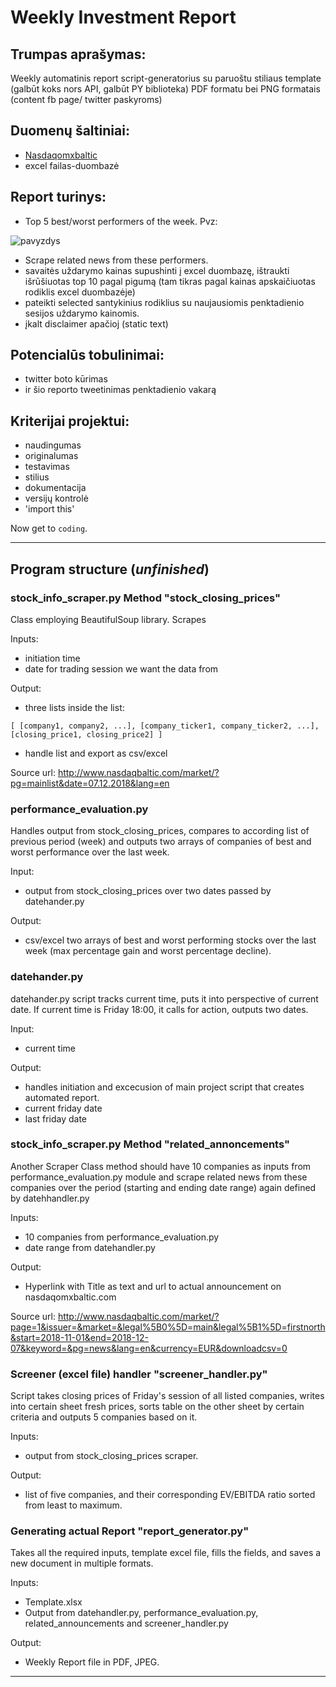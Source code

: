 # Weekly Investment Report

## Trumpas aprašymas:

Weekly automatinis report script-generatorius su paruoštu stiliaus template (galbūt koks nors API, galbūt PY biblioteka) PDF formatu bei PNG formatais (content fb page/ twitter paskyroms)


## Duomenų šaltiniai:

- [Nasdaqomxbaltic](http://www.nasdaqomxbaltic.com)
- excel failas-duombazė


## Report turinys: 

- Top 5 best/worst performers of the week. Pvz:

![pavyzdys](https://github.com/yomajo/myproject/blob/master/Images/pvz%20performers.JPG?raw=true "Pavyzdys")

- Scrape related news from these performers.
- savaitės uždarymo kainas supushinti į excel duombazę, ištraukti išrūšiuotas top 10 pagal pigumą (tam tikras pagal kainas apskaičiuotas rodiklis excel duombazėje)
- pateikti selected santykinius rodiklius su naujausiomis penktadienio sesijos uždarymo kainomis.
- įkalt disclaimer apačioj (static text)

## Potencialūs tobulinimai:
- twitter boto kūrimas
- ir šio reporto tweetinimas penktadienio vakarą


## Kriterijai projektui:

- naudingumas
- originalumas
- testavimas
- stilius
- dokumentacija
- versijų kontrolė
- 'import this'

Now get to `coding`.

___

## Program structure (*unfinished*)

### stock_info_scraper.py Method "stock_closing_prices"

Class employing BeautifulSoup library. Scrapes 

Inputs:
- initiation time
- date for trading session we want the data from

Output: 
- three lists inside the list:

`[ [company1, company2, ...], [company_ticker1, company_ticker2, ...], [closing_price1, closing_price2] ]`

- handle list and export as csv/excel

Source url:  http://www.nasdaqbaltic.com/market/?pg=mainlist&date=07.12.2018&lang=en

### performance_evaluation.py

Handles output from stock_closing_prices, compares to according list of previous period (week) and outputs two arrays of companies of best and worst performance over the last week.

Input:
- output from stock_closing_prices over two dates passed by datehander.py

Output:
- csv/excel two arrays of best and worst performing stocks over the last week (max percentage gain and worst percentage decline).


### datehander.py

datehander.py script tracks current time, puts it into perspective of current date. If current time is Friday 18:00, it calls for action, outputs two dates.

Input:
- current time

Output:
- handles initiation and excecusion of main project script that creates automated report.
- current friday date
- last friday date


### stock_info_scraper.py Method "related_annoncements"
Another Scraper Class method should have 10 companies as inputs from performance_evaluation.py module
and scrape related news from these companies over the period (starting and ending date range) again defined
by datehhandler.py

Inputs:
- 10 companies from performance_evaluation.py
- date range from datehandler.py

Output:
- Hyperlink with Title as text and url to actual announcement on nasdaqomxbaltic.com

Source url: http://www.nasdaqbaltic.com/market/?page=1&issuer=&market=&legal%5B0%5D=main&legal%5B1%5D=firstnorth&start=2018-11-01&end=2018-12-07&keyword=&pg=news&lang=en&currency=EUR&downloadcsv=0 

### Screener (excel file) handler "screener_handler.py"

Script takes closing prices of Friday's session of all listed companies, writes into certain sheet fresh prices, sorts table on the other sheet by certain criteria and outputs 5 companies based on it.

Inputs:
- output from stock_closing_prices scraper.

Output:
- list of five companies, and their corresponding EV/EBITDA ratio sorted from least to maximum.


### Generating actual Report "report_generator.py"
Takes all the required inputs, template excel file, fills the fields, and saves a new document in multiple formats.

Inputs:
- Template.xlsx
- Output from datehandler.py, performance_evaluation.py, related_announcements and screener_handler.py

Output:
- Weekly Report file in PDF, JPEG.

___
